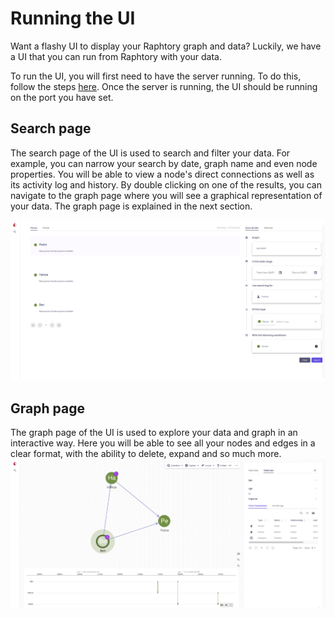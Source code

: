 # Running the UI

Want a flashy UI to display your Raphtory graph and data? Luckily, we have a UI that you can run from Raphtory with your data.

To run the UI, you will first need to have the server running. To do this, follow the steps [here](../../user-guide/graphql/2_run-server.md). Once the server is running, the UI should be running on the port you have set.

## Search page

The search page of the UI is used to search and filter your data. For example, you can narrow your search by date, graph name and even node properties. You will be able to view a node's direct connections as well as its activity log and history. By double clicking on one of the results, you can navigate to the graph page where you will see a graphical representation of your data. The graph page is explained in the next section.

![alt text](search_page.png)

## Graph page

The graph page of the UI is used to explore your data and graph in an interactive way. Here you will be able to see all your nodes and edges in a clear format, with the ability to delete, expand and so much more.
![alt text](graph_page.png)
